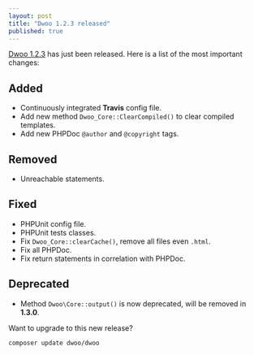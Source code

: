 ```yaml
---
layout: post
title: "Dwoo 1.2.3 released"
published: true
---
```


[Dwoo 1.2.3](https://github.com/dwoo-project/dwoo/pull/46) has just been released. Here is a list of the most important changes:

Added
-------
* Continuously integrated **Travis** config file.
* Add new method `Dwoo_Core::ClearCompiled()` to clear compiled templates.
* Add new PHPDoc `@author` and `@copyright` tags.

Removed
-------
* Unreachable statements.

Fixed
-----
* PHPUnit config file.
* PHPUnit tests classes.
* Fix `Dwoo_Core::clearCache()`, remove all files even `.html`.
* Fix all PHPDoc.
* Fix return statements in correlation with PHPDoc.

Deprecated
----------
* Method `Dwoo\Core::output()` is now deprecated, will be removed in **1.3.0**.

Want to upgrade to this new release?

	composer update dwoo/dwoo